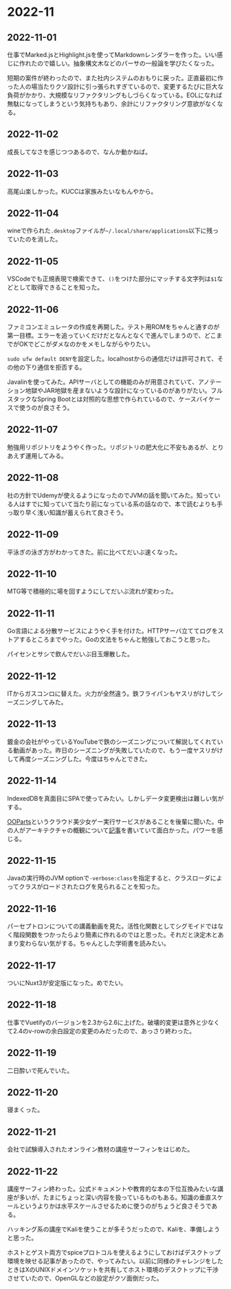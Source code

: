 # 2022-11

## 2022-11-01

仕事でMarked.jsとHighlight.jsを使ってMarkdownレンダラーを作った。いい感じに作れたので嬉しい。抽象構文木などのパーサの一般論を学びたくなった。

短期の案件が終わったので、また社内システムのおもりに戻った。正直最初に作った人の場当たりクソ設計に引っ張られすぎているので、変更するたびに巨大な負荷がかかり、大規模なリファクタリングもしづらくなっている。EOLになれば無駄になってしまうという気持ちもあり、余計にリファクタリング意欲がなくなる。

## 2022-11-02

成長してなさを感じつつあるので、なんか動かねば。

## 2022-11-03

高尾山楽しかった。KUCCは家族みたいなもんやから。

## 2022-11-04

wineで作られた`.desktop`ファイルが`~/.local/share/applications`以下に残っていたのを消した。

## 2022-11-05

VSCodeでも正規表現で検索できて、`()`をつけた部分にマッチする文字列は`$1`などとして取得できることを知った。

## 2022-11-06

ファミコンエミュレータの作成を再開した。テスト用ROMをちゃんと通すのが第一目標。エラーを追っていくだけだとなんとなくで進んでしまうので、どこまでがOKでどこがダメなのかをメモしながらやりたい。

`sudo ufw default DENY`を設定した。localhostからの通信だけは許可されて、その他の下り通信を拒否する。

Javalinを使ってみた。APIサーバとしての機能のみが用意されていて、アノテーション地獄やJAR地獄を産まないような設計になっているのがありがたい。フルスタックなSpring Bootとは対照的な思想で作られているので、ケースバイケースで使うのが良さそう。

## 2022-11-07

勉強用リポジトリをようやく作った。リポジトリの肥大化に不安もあるが、とりあえず運用してみる。

## 2022-11-08

社の方針でUdemyが使えるようになったのでJVMの話を聞いてみた。知っている人はすでに知っていて当たり前になっている系の話なので、本で読むよりも手っ取り早く浅い知識が蓄えられて良さそう。

## 2022-11-09

平泳ぎの泳ぎ方がわかってきた。前に比べてだいぶ速くなった。

## 2022-11-10

MTG等で積極的に場を回すようにしてだいぶ流れが変わった。

## 2022-11-11

Go言語による分散サービスにようやく手を付けた。HTTPサーバ立ててログをストアするところまでやった。Goの文法をちゃんと勉強しておこうと思った。

パイセンとサシで飲んでだいぶ目玉爆散した。

## 2022-11-12

ITからガスコンロに替えた。火力が全然違う。鉄フライパンもヤスリがけしてシーズニングしてみた。

## 2022-11-13

鍍金の会社がやっているYouTubeで鉄のシーズニングについて解説してくれている動画があった。昨日のシーズニングが失敗していたので、もう一度ヤスリがけして再度シーズニングした。今度はちゃんとできた。

## 2022-11-14

IndexedDBを真面目にSPAで使ってみたい。しかしデータ変更検出は難しい気がする。

[OOParts](https://oo.parts/)というクラウド美少女ゲー実行サービスがあることを後輩に聞いた。中の人がアーキテクチャの概観について[記事](https://note.com/unasuke/n/n0f154a1795b1)を書いていて面白かった。パワーを感じる。

## 2022-11-15

Javaの実行時のJVM optionで`-verbose:class`を指定すると、クラスローダによってクラスがロードされたログを見られることを知った。

## 2022-11-16

パーセプトロンについての講義動画を見た。活性化関数としてシグモイドではなく階段関数をつかったらより簡素に作れるのではと思った。それだと決定木とあまり変わらない気がする。ちゃんとした学術書を読みたい。

## 2022-11-17

ついにNuxt3が安定版になった。めでたい。

## 2022-11-18

仕事でVuetifyのバージョンを2.3から2.6に上げた。破壊的変更は意外と少なくて2.4のv-rowの余白設定の変更のみだったので、あっさり終わった。

## 2022-11-19

二日酔いで死んでいた。

## 2022-11-20

寝まくった。

## 2022-11-21

会社で試験導入されたオンライン教材の講座サーフィンをはじめた。

## 2022-11-22

講座サーフィン終わった。公式ドキュメントや教育的な本の下位互換みたいな講座が多いが、たまにちょっと深い内容を扱っているものもある。知識の垂直スケールというよりかは水平スケールさせるために使うのがちょうど良さそうである。

ハッキング系の講座でKaliを使うことが多そうだったので、Kaliを、準備しようと思った。

ホストとゲスト両方でspiceプロトコルを使えるようにしておけばデスクトップ環境を映せる記事があったので、やってみたい。以前に同様のチャレンジをしたときはXのUNIXドメインソケットを共有してホスト環境のデスクトップに干渉させていたので、OpenGLなどの設定がクソ面倒だった。
